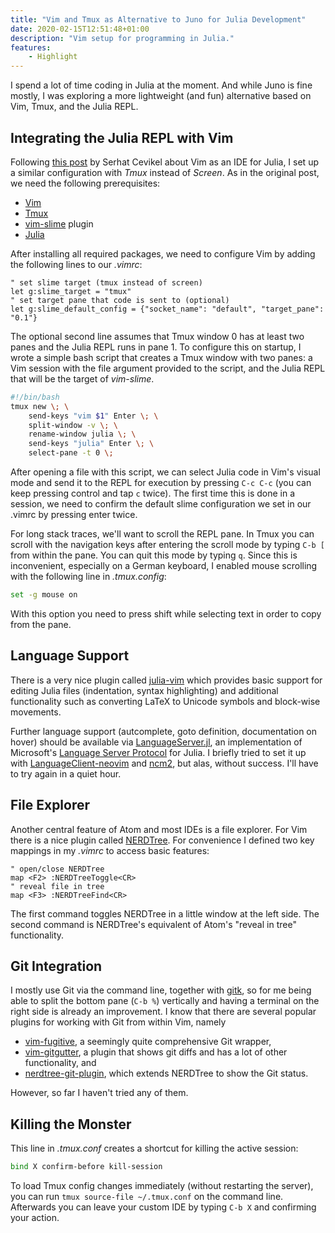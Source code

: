 ```yaml
---
title: "Vim and Tmux as Alternative to Juno for Julia Development"
date: 2020-02-15T12:51:48+01:00
description: "Vim setup for programming in Julia."
features:
    - Highlight
---
```


I spend a lot of time coding in Julia at the moment. And while Juno is fine mostly, I was exploring a more lightweight (and fun) alternative based on Vim, Tmux, and the Julia REPL.

## Integrating the Julia REPL with Vim

Following [this post](http://www.serhatcevikel.com/?p=56) by Serhat Cevikel about Vim as an IDE for Julia, I set up a similar configuration with *Tmux* instead of *Screen*. As in the original post, we need the following prerequisites:

* [Vim](https://www.vim.org/)
* [Tmux](https://github.com/tmux/tmux) 
* [vim-slime](https://github.com/jpalardy/vim-slime) plugin
* [Julia](https://julialang.org/downloads/)

After installing all required packages, we need to configure Vim by adding the following lines to our *.vimrc*:

```vim
" set slime target (tmux instead of screen)
let g:slime_target = "tmux"
" set target pane that code is sent to (optional)
let g:slime_default_config = {"socket_name": "default", "target_pane": "0.1"}
```

The optional second line assumes that Tmux window 0 has at least two panes and the Julia REPL runs in pane 1. To configure this on startup, I wrote a simple bash script that creates a Tmux window with two panes: a Vim session with the file argument provided to the script, and the Julia REPL that will be the target of *vim-slime*.

```bash
#!/bin/bash
tmux new \; \
	send-keys "vim $1" Enter \; \
	split-window -v \; \
	rename-window julia \; \
	send-keys "julia" Enter \; \
	select-pane -t 0 \; 
```

After opening a file with this script, we can select Julia code in Vim's visual mode and send it to the REPL for execution by pressing `C-c C-c` (you can keep pressing control and tap `c` twice). The first time this is done in a session, we need to confirm the default slime configuration we set in our .vimrc by pressing enter twice. 

For long stack traces, we'll want to scroll the REPL pane. In Tmux you can scroll with the navigation keys after entering the scroll mode by typing `C-b [` from within the pane. You can quit this mode by typing `q`. Since this is inconvenient, especially on a German keyboard, I enabled mouse scrolling with the following line in *.tmux.config*:

```bash
set -g mouse on
```
With this option you need to press shift while selecting text in order to copy from the pane.


## Language Support

There is a very nice plugin called [julia-vim](https://github.com/JuliaEditorSupport/julia-vim) which provides basic support for editing Julia files (indentation, syntax highlighting) and additional functionality such as converting LaTeX to Unicode symbols and block-wise movements.

Further language support (autcomplete, goto definition, documentation on hover) should be available via [LanguageServer.jl](https://github.com/julia-vscode/LanguageServer.jl), an implementation of Microsoft's [Language Server Protocol](https://microsoft.github.io/language-server-protocol/) for Julia. I briefly tried to set it up with [LanguageClient-neovim](https://github.com/autozimu/LanguageClient-neovim/) and [ncm2](https://github.com/ncm2/ncm2), but alas, without success. I'll have to try again in a quiet hour.


## File Explorer

Another central feature of Atom and most IDEs is a file explorer. For Vim there is a nice plugin called [NERDTree](https://github.com/preservim/nerdtree). For convenience I defined two key mappings in my *.vimrc* to access basic features:

```vim
" open/close NERDTree
map <F2> :NERDTreeToggle<CR>
" reveal file in tree
map <F3> :NERDTreeFind<CR>
```

The first command toggles NERDTree in a little window at the left side. The second command is NERDTree's equivalent of Atom's "reveal in tree" functionality.


## Git Integration

I mostly use Git via the command line, together with [gitk](https://git-scm.com/docs/gitk), so for me being able to split the bottom pane (`C-b %`) vertically and having a terminal on the right side is already an improvement. I know that there are several popular plugins for working with Git from within Vim, namely 

* [vim-fugitive](https://github.com/tpope/vim-fugitive), a seemingly quite comprehensive Git wrapper,
* [vim-gitgutter](https://github.com/airblade/vim-gitgutter), a plugin that shows git diffs and has a lot of other functionality, and
* [nerdtree-git-plugin](https://github.com/Xuyuanp/nerdtree-git-plugin), which extends NERDTree to show the Git status.

However, so far I haven't tried any of them.


## Killing the Monster

This line in *.tmux.conf* creates a shortcut for killing the active session:
```bash
bind X confirm-before kill-session
```
To load Tmux config changes immediately (without restarting the server), you can run `tmux source-file ~/.tmux.conf` on the command line. Afterwards you can leave your custom IDE by typing `C-b X` and confirming your action.